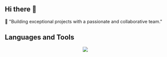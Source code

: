 ## Hi there 👋

💼 "Building exceptional projects with a passionate and collaborative team." 

## Languages and Tools
<div align=center>
<img align="center" src="[https://skillicons.dev/icons?i=java,spring,go,vue,python,rust,vim,docker,linux,sqlite,mysql,mongo,redis,flask,fastapi,git,github,md,nginx,powershell](https://skillicons.dev/icons?i=spring,java,solidity,vue,nodejs,nextjs,aws,gcp,docker,nginx,github,gitlab,maven,gradle,hibernate,ipfs,js,typescript,jquery,kafka,linux,less,mysql,npm,opencv,postgres,postman,prometheus,idea,pycharm,rabbitmq,redhat,regex,redis,remix,sass,sentry,vscode,twitter,vim,npm,yarn)&theme=light&perline=10" />
</div>

<!--
**konbluesky/konbluesky** is a ✨ _special_ ✨ repository because its `README.md` (this file) appears on your GitHub profile.

Here are some ideas to get you started:

- 🔭 I’m currently working on ...
- 🌱 I’m currently learning ...
- 👯 I’m looking to collaborate on ...
- 🤔 I’m looking for help with ...
- 💬 Ask me about ...
- 📫 How to reach me: ...
- 😄 Pronouns: ...
- ⚡ Fun fact: ...
-->
